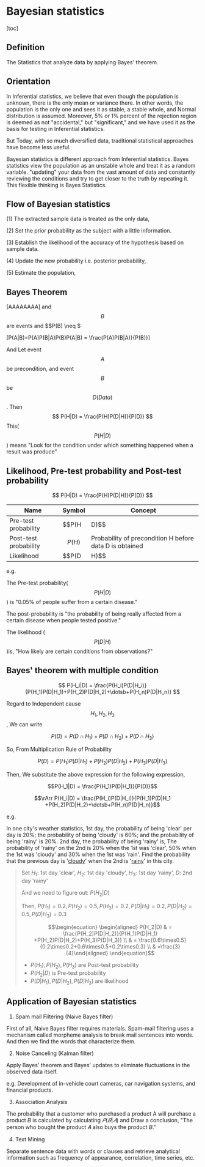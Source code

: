 # Bayesian statistics

[toc]

## Definition

The Statistics that analyze data by applying Bayes'  theorem.

## Orientation

In Inferential statistics, we believe that even though the population is unknown, there is the only mean or variance there. In other words, the population is the only one and sees it as stable, a stable whole, and Normal distribution is assumed. Moreover, 5% or 1% percent of the rejection region is deemed as not "accidental," but "significant," and we have used it as the basis for testing in Inferential statistics.

But Today, with so much diversified data, traditional statistical approaches have become less useful.

Bayesian statistics is different approach from Inferential statistics. Bayes statistics view the population as an unstable whole and treat it as a random variable. "updating" your data from the vast amount of data and constantly reviewing the conditions and try to get closer to the truth by repeating it. This flexible thinking is Bayes Statistics.

## Flow of Bayesian statistics

(1) The extracted sample data is treated as the only data,

(2) Set the prior probability as the subject with a little information.

(3) Establish the likelihood of the accuracy of the hypothesis based on sample data.

(4) Update the new probability i.e. posterior probability,

(5) Estimate the population,

## Bayes Theorem

\[AAAAAAAA\] and $$B$$ are events and $$P(B) \neq $



\[P(A|B)=P(A)P(B|A)P(B)P(A|B) = \frac{P(A)P(B|A)}{P(B)}\]





And Let event $$A$$ be precondition, and event $$B$$ be $$D (Data)$$ . Then
$$
P(H|D) = \frac{P(H)P(D|H)}{P(D)}
$$
This($$P(H|D)$$) means "Look for the condition under which something happened when a result was produce"

## Likelihood, Pre-test probability and Post-test probability

$$
P(H|D) = \frac{P(H)P(D|H)}{P(D)}
$$

| Name                  | Symbol   | Concept                                                 |
| --------------------- | -------- | ------------------------------------------------------- |
| Pre-test probability  | $$P(H    | D)$$                                                    |
| Post-test probability | $$P(H)$$ | Probability of precondition H before data D is obtained |
| Likelihood            | $$P(D    | H)$$                                                    |

e.g. 

The Pre-test probability( $$P(H|D)$$) is "0.05% of people suffer from a certain disease."

The post-probability is "the probability of being really affected from a certain disease when people tested positive."

The likelihood ( $$P(D|H)$$)is, "How likely are certain conditions from observations?"

## Bayes' theorem with multiple condition

$$
P(H_i|D) = \frac{P(H_i)P(D|H_i)}{P(H_1)P(D|H_1)+P(H_2)P(D|H_2)+\dotsb+P(H_n)P(D|H_n)}
$$

Regard to Independent cause $$H_1, H_2, H_3$$, We can write

$$P(D) = P(D\cap H_1)+P(D\cap H_2)+P(D\cap H_3) $$

So, From Multiplication Rule of Probability

$$P(D) = P(H_1)P(D|H_1)+P(H_2)P(D|H_2)+P(H_3)P(D|H_3)$$

Then, We substitute the above expression for the following expression,

$$P(H_1|D) = \frac{P(H_1)P(D|H_1)}{P(D)}$$

$$\rArr P(H_i|D) = \frac{P(H_i)P(D|H_i)}{P(H_1)P(D|H_1 +P(H_2)P(D|H_2)+\dotsb+P(H_n)P(D|H_n)}$$

e.g.

In one city's weather statistics, 1st day, the probability of being 'clear' per day is 20%; the probability of being 'cloudy' is 60%; and the probability of being 'rainy' is 20%. 2nd day, the probability of being 'rainy' is, The probability of 'rainy' on the 2nd is 20% when the 1st was 'clear', 50% when the 1st was 'cloudy' and 30% when the 1st was 'rain'. Find the probability that the previous day is '<u>cloudy</u>' when the 2nd is '<u>rainy</u>' in this city.

> Set $H_1$: 1st day 'clear', $H_2$: 1st day 'cloudy', $H_3$: 1st day 'rainy', $D$: 2nd day 'rainy'
>
> And we need to figure out: $P(H_2|D)$
>
> Then, $P(H_1) = 0.2, P(H_2) = 0.5, P(H_3) = 0.2, P(D|H_1) =0.2, P(D|H_2) = 0.5, P(D|H_3) = 0.3$
>
> $$\begin{equation} \begin{aligned} P(H_2|D) & = \frac{P(H_2)P(D|H_2)}{P(H_1)P(D|H_1) +P(H_2)P(D|H_2)+P(H_3)P(D|H_3)} \\ & =  \frac{0.6\times0.5}{0.2\times0.2+0.6\times0.5+0.2\times0.3} \\ & =\frac{3}{4}\end{aligned} \end{equation}$$
>
> * $P(H_1), P(H_2), P(H_3)$ are Post-test probability
> * $P(H_2|D)$ is Pre-test probability
> * $P(D|H_1) ,P(D|H_2) , P(D|H_3)$ are likelihood

## Application of Bayesian statistics

1. Spam mail Filtering (Naive Bayes filter)

First of all, Naive Bayes filter requires materials. Spam-mail filtering uses a mechanism called morpheme analysis to break mail sentences into words. And then we find the words that characterize them.

2. Noise Canceling (Kalman filter)

Apply Bayes' theorem and Bayes' updates to eliminate fluctuations in the observed data itself.

e.g. Development of in-vehicle court cameras, car navigation systems, and financial products.

3. Association Analysis

The probability that a customer who purchased a product A will purchase a product 𝐵 is calculated by calculating $𝑃 (𝐵|𝐴)$ and Draw a conclusion, "The person who bought the product 𝐴 also buys the product 𝐵."

4. Text Mining

Separate sentence data with words or clauses and retrieve analytical information such as frequency of appearance, correlation, time series, etc.

